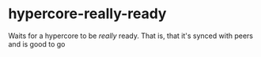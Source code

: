 # hypercore-really-ready
Waits for a hypercore to be _really_ ready. That is, that it's synced with peers and is good to go

